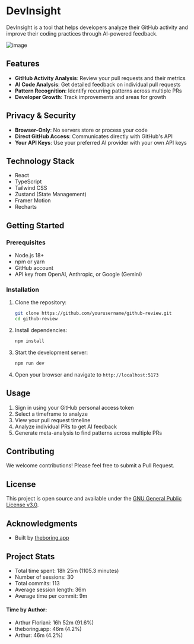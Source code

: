 # DevInsight

DevInsight is a tool that helps developers analyze their GitHub activity and improve their coding practices through AI-powered feedback.

![image](https://github.com/user-attachments/assets/138f8716-24c9-473b-91f2-4453c90eb275)


## Features

- **GitHub Activity Analysis**: Review your pull requests and their metrics
- **AI Code Analysis**: Get detailed feedback on individual pull requests
- **Pattern Recognition**: Identify recurring patterns across multiple PRs
- **Developer Growth**: Track improvements and areas for growth

## Privacy & Security

- **Browser-Only**: No servers store or process your code
- **Direct GitHub Access**: Communicates directly with GitHub's API
- **Your API Keys**: Use your preferred AI provider with your own API keys

## Technology Stack

- React
- TypeScript 
- Tailwind CSS
- Zustand (State Management)
- Framer Motion
- Recharts

## Getting Started

### Prerequisites

- Node.js 18+ 
- npm or yarn
- GitHub account
- API key from OpenAI, Anthropic, or Google (Gemini)

### Installation

1. Clone the repository:
   ```bash
   git clone https://github.com/yourusername/github-review.git
   cd github-review
   ```

2. Install dependencies:
   ```bash
   npm install
   ```

3. Start the development server:
   ```bash
   npm run dev
   ```

4. Open your browser and navigate to `http://localhost:5173`

## Usage

1. Sign in using your GitHub personal access token
2. Select a timeframe to analyze
3. View your pull request timeline
4. Analyze individual PRs to get AI feedback
5. Generate meta-analysis to find patterns across multiple PRs

## Contributing

We welcome contributions! Please feel free to submit a Pull Request.

## License

This project is open source and available under the [GNU General Public License v3.0](LICENSE).

## Acknowledgments

- Built by [theboring.app](https://theboring.app)

## Project Stats

<!-- START_GIT_TIME_STATS -->






- Total time spent: 18h 25m (1105.3 minutes)
- Number of sessions: 30
- Total commits: 113
- Average session length: 36m
- Average time per commit: 9m

#### Time by Author:
- Arthur Floriani: 16h 52m (91.6%)
- theboring.app: 46m (4.2%)
- Arthur: 46m (4.2%)





<!-- END_GIT_TIME_STATS -->


